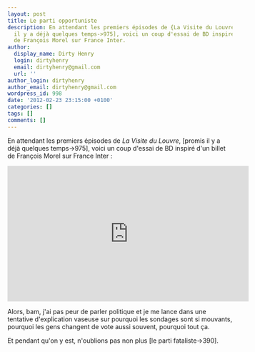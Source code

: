 ```yaml
---
layout: post
title: Le parti opportuniste
description: En attendant les premiers épisodes de {La Visite du Louvre}, [promis
  il y a déjà quelques temps->975], voici un coup d'essai de BD inspiré d'un billet
  de François Morel sur France Inter.
author:
  display_name: Dirty Henry
  login: dirtyhenry
  email: dirtyhenry@gmail.com
  url: ''
author_login: dirtyhenry
author_email: dirtyhenry@gmail.com
wordpress_id: 998
date: '2012-02-23 23:15:00 +0100'
categories: []
tags: []
comments: []
---
```

En attendant les premiers épisodes de *La Visite du Louvre*, [promis il y a déjà quelques temps->975], voici un coup d'essai de BD inspiré d'un billet de François Morel sur France Inter : 

<iframe width="540" height="304" src="http://www.youtube.com/embed/PBoZBS4t9ks" frameborder="0" allowfullscreen></iframe>

Alors, bam, j'ai pas peur de parler politique et je me lance dans une tentative d'explication vaseuse sur pourquoi les sondages sont si mouvants, pourquoi les gens changent de vote aussi souvent, pourquoi tout ça.

<img509>
<img510>
<img512>

Et pendant qu'on y est, n'oublions pas non plus [le parti fataliste->390].
